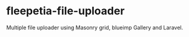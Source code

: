 # fleepetia-file-uploader
Multiple file uploader using Masonry grid, blueimp Gallery and Laravel. 

